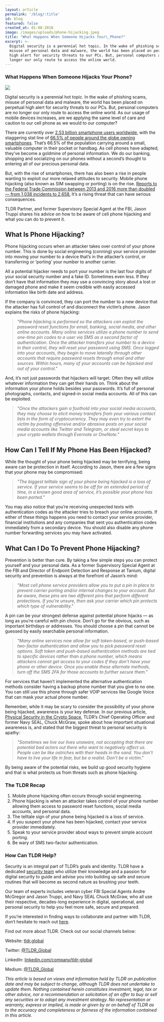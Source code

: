 ```yaml
---
layout: article
permalink: '/blog/:title'
id: blog
featured: false
created_at: 01-08-2018
image: /images/uploads/phone-hijacking.jpeg
title: "What Happens When Someone Hijacks Your\_Phone?"
excerpt: >-
  Digital security is a perennial hot topic. In the wake of phishing scams,
  misuse of personal data and malware, the world has been placed on perpetual
  high alert for security threats to our PCs. But, personal computers are no
  longer our only route to access the online world.
---
```

### What Happens When Someone Hijacks Your Phone?

![](https://cdn-images-1.medium.com/max/1600/1*ULjTt2I4oJ_BuCTGcLQtkA.jpeg)

Digital security is a perennial hot topic. In the wake of phishing scams, misuse of personal data and malware, the world has been placed on perpetual high alert for security threats to our PCs. But, personal computers are no longer our only route to access the online world. As our usage of mobile devices increases, are we applying the same level of care and caution to our cell phone as we would to our computer?

There are currently over [2.53 billion smartphone users worldwide](https://statista.com/statistics/330695/number-of-smartphone-users-worldwide/), with the staggering stat line of [66.5% of people around the globe owning smartphones](https://recode.net/2017/10/16/16482168/two-thirds-of-adults-worldwide-will-own-smartphones-next-year). That’s 66.5% of the population carrying around a small, valuable computer in their pocket or handbag. As cell phones have adapted, they’ve become a goldmine of personal information. We do our banking, shopping and socializing on our phones without a second’s thought to entering all of our precious personal data.

But, with the rise of smartphones, there has also been a rise in people wanting to exploit our more relaxed attitudes to security. Mobile phone hijacking (also known as SIM swapping or porting) is on the rise. [Reports to the Federal Trade Commission between 2013 and 2016 more than doubled — from 1,038 incidents to 2,658.](https://ftc.gov/news-events/blogs/techftc/2016/06/your-mobile-phone-account-could-be-hijacked-identity-thief) It’s a rising threat that can have serious consequences.

TLDR Partner, and former Supervisory Special Agent at the FBI, Jason Truppi shares his advice on how to be aware of cell phone hijacking and what you can do to prevent it.

## What Is Phone Hijacking?

Phone hijacking occurs when an attacker takes over control of your phone number. This is done by social engineering (conning) your service provider into moving your number to a device that’s in the attacker’s control, or transferring or ‘porting’ your number to another carrier.

All a potential hijacker needs to port your number is the last four digits of your social security number and a fake ID. Sometimes even less. If they don’t have that information they may use a convincing story about a lost or damaged phone and make it seem credible with easily accessed information like birth date and address.

If the company is convinced, they can port the number to a new device that the attacker has full control of and disconnect the victim’s phone. Jason explains the risks of phone hijacking:

> _"Phone hijacking is performed so the attackers can exploit the password reset functions for email, banking, social media, and other online accounts. Many online services utilize a phone number to send one-time pin codes to a user via SMS as a second factor of authentication. Once the attacker transfers your number to a device in their control, they will reset your password using SMS. Once logged into your accounts, they begin to move laterally through other accounts that require password resets through email and other sources. Within hours, many of your accounts can be hijacked and out of your control."_

And, it’s not just passwords that hijackers will target. Often they will utilize whatever information they can get their hands on. Think about the information your phone holds besides your passwords. It’s full of personal photographs, contacts, and signed-in social media accounts. All of this can be exploited.

> _"Once the attackers gain a foothold into your social media accounts, they may choose to elicit money transfers from your various contact lists in the form of cryptocurrency. They may even try to extort the victim by posting offensive and/or abrasive posts on your social media accounts like Twitter and Telegram, or steal secret keys to your crypto wallets through Evernote or OneNote."_

## How Can I Tell If My Phone Has Been Hijacked?

While the thought of your phone being hijacked may be terrifying, being aware can be protection in itself. According to Jason, there are a few signs that your phone may be compromised:

> _"The biggest telltale sign of your phone being hijacked is a loss of service. If your service seems to be off for an extended period of time, in a known good area of service, it’s possible your phone has been ported."_

You may also notice that you’re receiving unexpected texts with authentication codes as the attacker tries to breach your online accounts. If either of these things happens you need to contact your service provider, financial institutions and any companies that sent you authentication codes immediately from a secondary device. You should also disable any phone number forwarding services you may have activated.

## What Can I Do To Prevent Phone Hijacking?

Prevention is better than cure. By taking a few simple steps you can protect yourself and your personal data. As a former Supervisory Special Agent at the FBI and Director of Endpoint Detection and Response at Tanium, digital security and prevention is always at the forefront of Jason’s mind:

> _"Most cell phone service providers allow you to put a pin in place to prevent carrier porting and/or internal changes to your account. But be aware, these pins are two different pins that perform different protections. If you’re unsure, then ask your carrier which pin protects which type of vulnerability."_

A pin can be your strongest defense against potential phone hijacks — as long as you’re careful with pin choice. Don’t go for the obvious, such as important birthdays or addresses. You should choose a pin that cannot be guessed by easily searchable personal information.

> _"Many online services now allow for soft token-based, or push-based two-factor authentication and allow you to pick password reset options. Soft token and push-based authentication methods are tied to specific devices rather than a phone number, which means attackers cannot get access to your codes if they don’t have your phone or other device. Once you enable these alternate methods, turn off the SMS 2FA for those accounts to further secure them."_

For services that haven’t implemented the alternative authentication methods consider having a backup phone number that you give to no one. You can still use this phone through safer VOIP services like Google Voice that can mask your actual phone number.

Remember, while it may be scary to consider the possibility of your phone being hijacked, awareness is your key defense. In our previous article, [Physical Security in the Crypto Space](https://medium.com/@TLDR_Capital/physical-security-in-the-crypto-space-bee91aca6e7f), TLDR’s Chief Operating Officer and former Navy SEAL, Chuck McGraw, spoke about how important situational awareness is, and stated that the biggest threat to personal security is apathy:

> _"Sometimes we live our lives unaware, not accepting that there are potential bad actors out there who want to negatively affect us. People can be like ostriches with their heads in the sand. You don’t have to live your life in fear, but be a realist. Don’t be a victim_."

By being aware of the potential risks, we build up good security hygiene and that is what protects us from threats such as phone hijacking.

### The TLDR Recap

1. Mobile phone hijacking often occurs through social engineering.
2. Phone hijacking is when an attacker takes control of your phone number allowing them access to password reset functions, social media accounts, and personal data.
3. The telltale sign of your phone being hijacked is a loss of service.
4. If you suspect your phone has been hijacked, contact your service provider immediately.
5. Speak to your service provider about ways to prevent simple account porting.
6. Be wary of SMS two-factor authentication.

### How Can TLDR Help?

Security is an integral part of TLDR’s goals and identity. TLDR have a dedicated [security team](https://medium.com/@TLDR_Capital/meet-the-tldr-security-team-4e0cc4964380) who utilize their knowledge and a passion for digital security to guide and advise you into building up safe and secure routines that will become as second nature as brushing your teeth.

Our team of experts includes veteran cyber FBI Special Agents Andre McGregor and Jason Truppi, and Navy SEAL Chuck McGraw, who all use their respective, decades-long experience in digital, operational, and personal security to help you feel more safe, secure and prepared.

If you’re interested in finding ways to collaborate and partner with TLDR, don’t hesitate to reach out [here](https://tldr.global/contact).

Find out more about TLDR. Check out our social channels below:

Website: [tldr.global](https://tldr.global/)

Twitter: [@TLDR_Global](https://twitter.com/TLDR_Global)

LinkedIn: [linkedin.com/company/tldr-global](https://www.linkedin.com/company/tldr-global/)

Medium: [@TLDR_Global](https://medium.com/@TLDR_Global)

_This article is based on views and information held by TLDR on publication date and may be subject to change, although TLDR does not undertake to update them. Nothing contained herein constitutes investment, legal, tax or other advice, nor a recommendation or solicitation of an offer to buy or sell any securities or to adopt any investment strategy. No representation or warranty, express or implied, is made or given by or on behalf of TLDR as to the accuracy and completeness or fairness of the information contained in this article._
